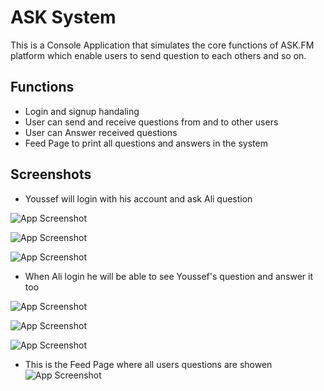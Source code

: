 
# ASK System

This is a Console Application that simulates the core functions of ASK.FM platform which enable users to send question to each others and so on.



## Functions

- Login and signup handaling
- User can send and receive questions from and to other users
- User can Answer received questions
- Feed Page to print all questions and answers in the system 


## Screenshots

- Youssef will login with his account and ask Ali question

![App Screenshot](https://www.linkpicture.com/q/2_321.png)

![App Screenshot](https://www.linkpicture.com/q/3.png)

![App Screenshot](https://www.linkpicture.com/q/4_1.png)


- When Ali login he will be able to see Youssef's question and answer it too

![App Screenshot](https://www.linkpicture.com/q/5_1.png)

![App Screenshot](https://www.linkpicture.com/q/6_525.png)

![App Screenshot](https://www.linkpicture.com/q/7_380.png)

- This is the Feed Page where all users questions are showen
![App Screenshot](https://www.linkpicture.com/q/9_256.png)
